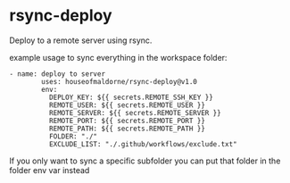 # rsync-deploy

Deploy to a remote server using rsync.

example usage to sync everything in the workspace folder:
```
- name: deploy to server
        uses: houseofmaldorne/rsync-deploy@v1.0
        env:
          DEPLOY_KEY: ${{ secrets.REMOTE_SSH_KEY }}
          REMOTE_USER: ${{ secrets.REMOTE_USER }}
          REMOTE_SERVER: ${{ secrets.REMOTE_SERVER }}
          REMOTE_PORT: ${{ secrets.REMOTE_PORT }}
          REMOTE_PATH: ${{ secrets.REMOTE_PATH }}
          FOLDER: "./"
          EXCLUDE_LIST: "./.github/workflows/exclude.txt"
```

If you only want to sync a specific subfolder you can put that folder in the folder env var instead
